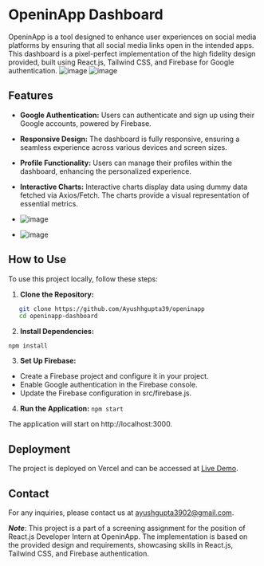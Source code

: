 # OpeninApp Dashboard

OpeninApp is a tool designed to enhance user experiences on social media platforms by ensuring that all social media links open in the intended apps. This dashboard is a pixel-perfect implementation of the high fidelity design provided, built using React.js, Tailwind CSS, and Firebase for Google authentication.
![image](https://github.com/Ayushhgupta39/openinapp/assets/96309609/e9af616b-48b5-49e1-ae42-19a00426ef46)
![image](https://github.com/Ayushhgupta39/openinapp/assets/96309609/a35a289d-f4b2-4aec-aa01-33bf2f14425f)


## Features

- **Google Authentication:** Users can authenticate and sign up using their Google accounts, powered by Firebase.

- **Responsive Design:** The dashboard is fully responsive, ensuring a seamless experience across various devices and screen sizes.

- **Profile Functionality:** Users can manage their profiles within the dashboard, enhancing the personalized experience.

- **Interactive Charts:** Interactive charts display data using dummy data fetched via Axios/Fetch. The charts provide a visual representation of essential metrics.

- ![image](https://github.com/Ayushhgupta39/openinapp/assets/96309609/6f61ba41-1634-40e4-9710-becda9c1e470)
- ![image](https://github.com/Ayushhgupta39/openinapp/assets/96309609/e0e400fa-bf32-44c0-9cda-bf83852e4cb1)


## How to Use

To use this project locally, follow these steps:

1. **Clone the Repository:**
 ```bash
    git clone https://github.com/Ayushhgupta39/openinapp
    cd openinapp-dashboard
``` 

2. **Install Dependencies:**
```
npm install
```

3. **Set Up Firebase:**
- Create a Firebase project and configure it in your project.
- Enable Google authentication in the Firebase console.
- Update the Firebase configuration in src/firebase.js.

4. **Run the Application:**
```npm start```

The application will start on http://localhost:3000.

## Deployment

The project is deployed on Vercel and can be accessed at [Live Demo](https://ayush-openinapp.vercel.app/).

## Contact
For any inquiries, please contact us at ayushgupta3902@gmail.com.

***Note***: This project is a part of a screening assignment for the position of React.js Developer Intern at OpeninApp. The implementation is based on the provided design and requirements, showcasing skills in React.js, Tailwind CSS, and Firebase authentication.
